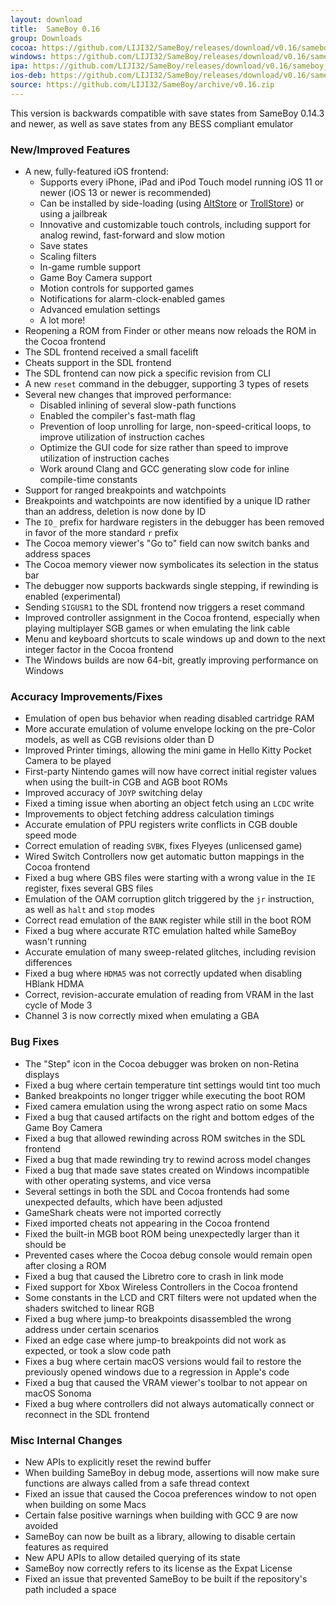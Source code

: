 ```yaml
---
layout: download
title:  SameBoy 0.16
group: Downloads
cocoa: https://github.com/LIJI32/SameBoy/releases/download/v0.16/sameboy_cocoa_v0.16.zip
windows: https://github.com/LIJI32/SameBoy/releases/download/v0.16/sameboy_winsdl_v0.16.zip
ipa: https://github.com/LIJI32/SameBoy/releases/download/v0.16/sameboy_ios_v0.16.ipa
ios-deb: https://github.com/LIJI32/SameBoy/releases/download/v0.16/sameboy_ios_v0.16.deb
source: https://github.com/LIJI32/SameBoy/archive/v0.16.zip
---
```

This version is backwards compatible with save states from SameBoy 0.14.3 and newer, as well as save states from any BESS compliant emulator

### New/Improved Features
* A new, fully-featured iOS frontend:
  * Supports every iPhone, iPad and iPod Touch model running iOS 11 or newer (iOS 13 or newer is recommended)
  * Can be installed by side-loading (using [AltStore](https://altstore.io) or [TrollStore](https://ios.cfw.guide/installing-trollstore/)) or using a jailbreak
  * Innovative and customizable touch controls, including support for analog rewind, fast-forward and slow motion
  * Save states
  * Scaling filters
  * In-game rumble support
  * Game Boy Camera support
  * Motion controls for supported games
  * Notifications for alarm-clock-enabled games
  * Advanced emulation settings
  * A lot more!
* Reopening a ROM from Finder or other means now reloads the ROM in the Cocoa frontend
* The SDL frontend received a small facelift
* Cheats support in the SDL frontend
* The SDL frontend can now pick a specific revision from CLI
* A new `reset` command in the debugger, supporting 3 types of resets
* Several new changes that improved performance:
  * Disabled inlining of several slow-path functions
  * Enabled the compiler's fast-math flag
  * Prevention of loop unrolling for large, non-speed-critical loops, to improve utilization of instruction caches
  * Optimize the GUI code for size rather than speed to improve utilization of instruction caches
  * Work around Clang and GCC generating slow code for inline compile-time constants
* Support for ranged breakpoints and watchpoints
* Breakpoints and watchpoints are now identified by a unique ID rather than an address, deletion is now done by ID
* The `IO_` prefix for hardware registers in the debugger has been removed in favor of the more standard `r` prefix
* The Cocoa memory viewer's "Go to" field can now switch banks and address spaces
* The Cocoa memory viewer now symbolicates its selection in the status bar
* The debugger now supports backwards single stepping, if rewinding is enabled (experimental)
* Sending `SIGUSR1` to the SDL frontend now triggers a reset command
* Improved controller assignment in the Cocoa frontend, especially when playing multiplayer SGB games or when emulating the link cable
* Menu and keyboard shortcuts to scale windows up and down to the next integer factor in the Cocoa frontend
* The Windows builds are now 64-bit, greatly improving performance on Windows

### Accuracy Improvements/Fixes
* Emulation of open bus behavior when reading disabled cartridge RAM
* More accurate emulation of volume envelope locking on the pre-Color models, as well as CGB revisions older than D
* Improved Printer timings, allowing the mini game in Hello Kitty Pocket Camera to be played
* First-party Nintendo games will now have correct initial register values when using the built-in CGB and AGB boot ROMs
* Improved accuracy of `JOYP` switching delay
* Fixed a timing issue when aborting an object fetch using an `LCDC` write
* Improvements to object fetching address calculation timings
* Accurate emulation of PPU registers write conflicts in CGB double speed mode
* Correct emulation of reading `SVBK`, fixes Flyeyes (unlicensed game)
* Wired Switch Controllers now get automatic button mappings in the Cocoa frontend
* Fixed a bug where GBS files were starting with a wrong value in the `IE` register, fixes several GBS files
* Emulation of the OAM corruption glitch triggered by the `jr` instruction, as well as `halt` and `stop` modes
* Correct read emulation of the `BANK` register while still in the boot ROM
* Fixed a bug where accurate RTC emulation halted while SameBoy wasn't running
* Accurate emulation of many sweep-related glitches, including revision differences
* Fixed a bug where `HDMA5` was not correctly updated when disabling HBlank HDMA
* Correct, revision-accurate emulation of reading from VRAM in the last cycle of Mode 3
* Channel 3 is now correctly mixed when emulating a GBA

### Bug Fixes
* The "Step" icon in the Cocoa debugger was broken on non-Retina displays
* Fixed a bug where certain temperature tint settings would tint too much
* Banked breakpoints no longer trigger while executing the boot ROM
* Fixed camera emulation using the wrong aspect ratio on some Macs
* Fixed a bug that caused artifacts on the right and bottom edges of the Game Boy Camera
* Fixed a bug that allowed rewinding across ROM switches in the SDL frontend
* Fixed a bug that made rewinding try to rewind across model changes
* Fixed a bug that made save states created on Windows incompatible with other operating systems, and vice versa
* Several settings in both the SDL and Cocoa frontends had some unexpected defaults, which have been adjusted
* GameShark cheats were not imported correctly
* Fixed imported cheats not appearing in the Cocoa frontend
* Fixed the built-in MGB boot ROM being unexpectedly larger than it should be
* Prevented cases where the Cocoa debug console would remain open after closing a ROM
* Fixed a bug that caused the Libretro core to crash in link mode
* Fixed support for Xbox Wireless Controllers in the Cocoa frontend
* Some constants in the LCD and CRT filters were not updated when the shaders switched to linear RGB
* Fixed a bug where jump-to breakpoints disassembled the wrong address under certain scenarios
* Fixed an edge case where jump-to breakpoints did not work as expected, or took a slow code path
* Fixes a bug where certain macOS versions would fail to restore the previously opened windows due to a regression in Apple's code
* Fixed a bug that caused the VRAM viewer's toolbar to not appear on macOS Sonoma
* Fixed a bug where controllers did not always automatically connect or reconnect in the SDL frontend

### Misc Internal Changes
* New APIs to explicitly reset the rewind buffer
* When building SameBoy in debug mode, assertions will now make sure functions are always called from a safe thread context
* Fixed an issue that caused the Cocoa preferences window to not open when building on some Macs
* Certain false positive warnings when building with GCC 9 are now avoided
* SameBoy can now be built as a library, allowing to disable certain features as required
* New APU APIs to allow detailed querying of its state
* SameBoy now correctly refers to its license as the Expat License
* Fixed an issue that prevented SameBoy to be built if the repository's path included a space